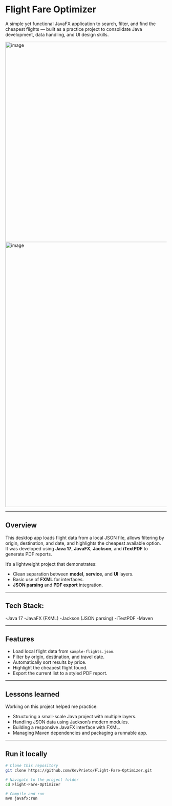 # Flight Fare Optimizer

A simple yet functional JavaFX application to search, filter, and find the cheapest flights — built as a practice project to consolidate Java development, data handling, and UI design skills.

<img width="945" height="624" alt="image" src="https://github.com/user-attachments/assets/a9b24b27-3d96-4c0b-ae71-a501d66a9a7f" />

<img width="796" height="826" alt="image" src="https://github.com/user-attachments/assets/5441ebfb-c24d-4c0a-9d7e-c7e7065a2d9f" />


---

## Overview

This desktop app loads flight data from a local JSON file, allows filtering by origin, destination, and date, and highlights the cheapest available option.  
It was developed using **Java 17**, **JavaFX**, **Jackson**, and **iTextPDF** to generate PDF reports.

It’s a lightweight project that demonstrates:
- Clean separation between **model**, **service**, and **UI** layers.  
- Basic use of **FXML** for interfaces.  
- **JSON parsing** and **PDF export** integration.

---

## Tech Stack: 
-Java 17
-JavaFX (FXML)
-Jackson (JSON parsing) 
-iTextPDF
-Maven

---

##  Features

- Load local flight data from `sample-flights.json`.
- Filter by origin, destination, and travel date.
- Automatically sort results by price.
- Highlight the cheapest flight found.
- Export the current list to a styled PDF report.

---

## Lessons learned

Working on this project helped me practice:
- Structuring a small-scale Java project with multiple layers.
- Handling JSON data using Jackson’s modern modules.
- Building a responsive JavaFX interface with FXML.
- Managing Maven dependencies and packaging a runnable app.

---

##  Run it locally

```bash
# Clone this repository
git clone https://github.com/KevPrieto/Flight-Fare-Optimizer.git

# Navigate to the project folder
cd Flight-Fare-Optimizer

# Compile and run
mvn javafx:run
